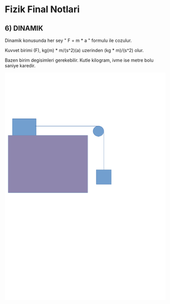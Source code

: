 # Fizik Final Notlari

## 6) DINAMIK

Dinamik konusunda her sey " F = m * a " formulu ile cozulur.

Kuvvet birimi (F), kg(m) * m/(s^2)(a)
                   uzerinden
                   (kg * m)/(s^2) olur.

Bazen birim degisimleri gerekebilir. Kutle kilogram, ivme ise metre bolu saniye karedir.

![](./img/problem1.png)
